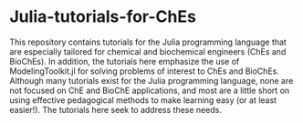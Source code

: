 # Julia-tutorials-for-ChEs
This repository contains tutorials for the Julia programming language that are especially tailored for chemical and biochemical engineers 
(ChEs and BioChEs). In addition, the tutorials here emphasize the use of ModelingToolkit.jl for solving problems of interest to ChEs 
and BioChEs. Although many tutorials exist for the Julia programming language, none are not focused on ChE and BioChE applications, 
and most are a little short on using effective pedagogical methods to make learning easy (or at least easier!). The tutorials 
here seek to address these needs.
